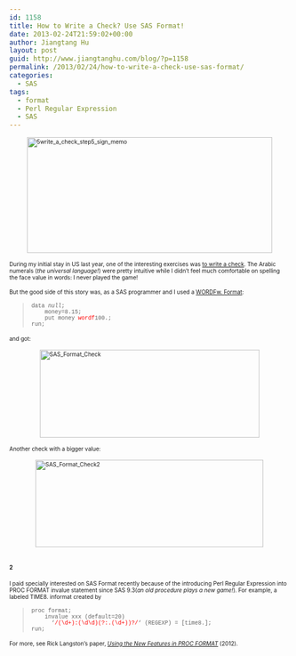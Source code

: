 ```yaml
---
id: 1158
title: How to Write a Check? Use SAS Format!
date: 2013-02-24T21:59:02+00:00
author: Jiangtang Hu
layout: post
guid: http://www.jiangtanghu.com/blog/?p=1158
permalink: /2013/02/24/how-to-write-a-check-use-sas-format/
categories:
  - SAS
tags:
  - format
  - Perl Regular Expression
  - SAS
---
```

[<font size="1"><img style="background-image: none; border-bottom: 0px; border-left: 0px; margin: 3px auto 5px; padding-left: 0px; padding-right: 0px; display: block; float: none; border-top: 0px; border-right: 0px; padding-top: 0px" title="5write_a_check_step5_sign_memo" border="0" alt="5write_a_check_step5_sign_memo" src="http://www.jiangtanghu.com/blog/wp-content/uploads/2013/02/5write_a_check_step5_sign_memo_thumb.jpg" width="441" height="208" /></font>](http://www.jiangtanghu.com/blog/wp-content/uploads/2013/02/5write_a_check_step5_sign_memo.jpg)

<font size="1">During my initial stay in US last year, one of the interesting exercises was </font>[<font size="1">to write a check</font>](http://banking.about.com/od/checkingaccounts/ig/How-to-Write-a-Check/How-to-Write-a-Check---Step-7.htm)<font size="1">. The Arabic numerals (<em>the universal language!</em>) were pretty intuitive while I didn’t feel much comfortable on spelling the face value in words: I never played the game! </font>

<font size="1">But the good side of this story was, as a SAS programmer and I used a </font>[<font size="1">WORDFw. Format</font>](http://support.sas.com/documentation/cdl/en/leforinforref/63324/HTML/default/viewer.htm#n1ncdkav4uqfwin1k5mow7z69avw.htm)<font size="1">:</font>

> <font size="1" face="Courier New">data _null_; <br />&#160;&#160;&#160; money=8.15; <br />&#160;&#160;&#160; put money <font color="#ff0000">wordf</font>100.; <br />run;</font>

<font size="1">and got:</font>

[<font size="1"><img style="background-image: none; border-bottom: 0px; border-left: 0px; margin: 3px auto 5px; padding-left: 0px; padding-right: 0px; display: block; float: none; border-top: 0px; border-right: 0px; padding-top: 0px" title="SAS_Format_Check" border="0" alt="SAS_Format_Check" src="http://www.jiangtanghu.com/blog/wp-content/uploads/2013/02/SAS_Format_Check_thumb.png" width="395" height="158" /></font>](http://www.jiangtanghu.com/blog/wp-content/uploads/2013/02/SAS_Format_Check.png)

<font size="1">Another check with a bigger value:</font>

[<font size="1"><img style="background-image: none; border-bottom: 0px; border-left: 0px; margin: 3px auto 5px; padding-left: 0px; padding-right: 0px; display: block; float: none; border-top: 0px; border-right: 0px; padding-top: 0px" title="SAS_Format_Check2" border="0" alt="SAS_Format_Check2" src="http://www.jiangtanghu.com/blog/wp-content/uploads/2013/02/SAS_Format_Check2_thumb.png" width="410" height="157" /></font>](http://www.jiangtanghu.com/blog/wp-content/uploads/2013/02/SAS_Format_Check2.png)

## <font size="1"><strong>2</strong></font>

<font size="1">I paid specially interested on SAS Format recently because of the introducing Perl Regular Expression into PROC FORMAT invalue statement since SAS 9.3(<em>an old procedure plays a new game!</em>). For example, a labeled TIME8. informat created by</font>

> <font size="1" face="Courier New">proc format; <br />&#160;&#160;&#160; invalue xxx (default=20) <br />&#160;&#160;&#160;&#160;&#160; &#8216;<font color="#ff0000">/(\d+):(\d\d)(?:\.(\d+))?/</font>&#8216; (REGEXP) = [time8.]; <br />run;</font>

<font size="1">For more, see Rick Langston’s paper, <em><a href="http://support.sas.com/resources/papers/proceedings12/245-2012.pdf">Using the New Features in PROC FORMAT</a></em> (2012).</font>